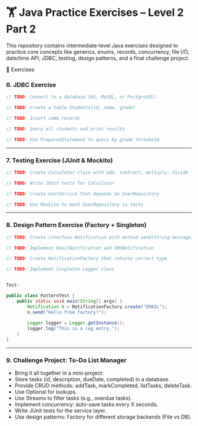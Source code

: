 # 🏋️ Java Practice Exercises – Level 2 Part 2

This repository contains intermediate-level Java exercises designed to practice core concepts like generics, enums, records, concurrency, file I/O, date/time API, JDBC, testing, design patterns, and a final challenge project.

📘 Exercises

### 6. JDBC Exercise
```java
// TODO: Connect to a database (H2, MySQL, or PostgreSQL)

// TODO: Create a table Students(id, name, grade)

// TODO: Insert some records

// TODO: Query all students and print results

// TODO: Use PreparedStatement to query by grade threshold
```
--- 
### 7. Testing Exercise (JUnit & Mockito)
```java
// TODO: Create Calculator class with add, subtract, multiply, divide

// TODO: Write JUnit tests for Calculator

// TODO: Create UserService that depends on UserRepository

// TODO: Use Mockito to mock UserRepository in tests
```
--- 
### 8. Design Pattern Exercise (Factory + Singleton)
```java
// TODO: Create interface Notification with method send(String message)

// TODO: Implement EmailNotification and SMSNotification

// TODO: Create NotificationFactory that returns correct type

// TODO: Implement Singleton Logger class


Test:

public class PatternTest {
    public static void main(String[] args) {
        Notification n = NotificationFactory.create("EMAIL");
        n.send("Hello from factory!");
        
        Logger logger = Logger.getInstance();
        logger.log("This is a log entry.");
    }
}
```
--- 
### 9. Challenge Project: To-Do List Manager

- Bring it all together in a mini-project:
- Store tasks (id, description, dueDate, completed) in a database.
- Provide CRUD methods: addTask, markCompleted, listTasks, deleteTask.
- Use Optional<Task> for lookups.
- Use Streams to filter tasks (e.g., overdue tasks).
- Implement concurrency: auto-save tasks every X seconds.
- Write JUnit tests for the service layer.
- Use design patterns: Factory for different storage backends (File vs DB).
